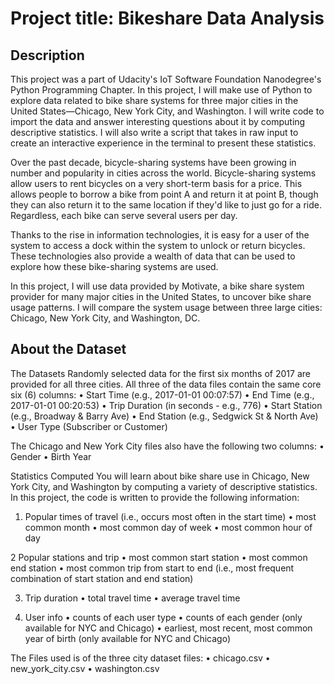 # Project title: Bikeshare Data Analysis

## Description
This project was a part of Udacity's IoT Software Foundation Nanodegree's Python Programming Chapter. 
In this project, I will make use of Python to explore data related to bike share systems for three major cities in the United States—Chicago, New York City, and Washington. I will write code to import the data and answer interesting questions about it by computing descriptive statistics. I will also write a script that takes in raw input to create an interactive experience in the terminal to present these statistics.

Over the past decade, bicycle-sharing systems have been growing in number and popularity in cities across the world. Bicycle-sharing systems allow users to rent bicycles on a very short-term basis for a price. This allows people to borrow a bike from point A and return it at point B, though they can also return it to the same location if they'd like to just go for a ride. Regardless, each bike can serve several users per day.

Thanks to the rise in information technologies, it is easy for a user of the system to access a dock within the system to unlock or return bicycles. These technologies also provide a wealth of data that can be used to explore how these bike-sharing systems are used.

In this project, I will use data provided by Motivate, a bike share system provider for many major cities in the United States, to uncover bike share usage patterns. I will compare the system usage between three large cities: Chicago, New York City, and Washington, DC.

## About the Dataset
The Datasets Randomly selected data for the first six months of 2017 are provided for all three cities. All three of the data files contain the same core six (6) columns: 
• Start Time (e.g., 2017-01-01 00:07:57)
• End Time (e.g., 2017-01-01 00:20:53) 
• Trip Duration (in seconds - e.g., 776)
• Start Station (e.g., Broadway & Barry Ave) 
• End Station (e.g., Sedgwick St & North Ave) 
• User Type (Subscriber or Customer)

The Chicago and New York City files also have the following two columns:
• Gender 
• Birth Year

Statistics Computed You will learn about bike share use in Chicago, New York City, and Washington by computing a variety of descriptive statistics. In this project, the code is written to provide the following information:
1. Popular times of travel (i.e., occurs most often in the start time)
 • most common month 
 • most common day of week 
 • most common hour of day

2 Popular stations and trip 
• most common start station 
• most common end station 
• most common trip from start to end (i.e., most frequent combination of start station and end station)

3. Trip duration 
 • total travel time 
 • average travel time

4. User info 
• counts of each user type 
• counts of each gender (only available for NYC and Chicago) 
• earliest, most recent, most common year of birth (only available for NYC and Chicago)

The Files used is of the three city dataset files: 
• chicago.csv 
• new_york_city.csv 
• washington.csv
